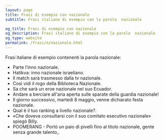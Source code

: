 ```yaml
---
layout: page
title: Frasi di esempio con nazionale 
subtitle: Frasi italiane di esempio con la parola  nazionale

og_title: Frasi di esempio con nazionale 
og_description: Frasi italiane di esempio con la parola  nazionale
og_type: website
permalink: /frasi/n/nazionale.html
---
```


Frasi italiane di esempio contenenti la parola nazionale:


- Parte l’inno nazionale.
- Hatikva: inno nazionale israeliano.
- Il match sarà trasmesso dalla tv nazionale.
- Così vidi il rogo della Biblioteca Nazionale.
- Sa che sarà un eroe nazionale nel suo Ecuador.
- Andare a berciare all'aria aperta sulle sparate della guardia nazionale!
- Il giorno successivo, martedì 8 maggio, venne dichiarato festa nazionale.
- Qual è il tuo ranking a livello nazionale?.
- «Che doveva consultarsi con il suo comitato esecutivo nazionale» spiegò Billy.
- POOMERANG - Portò un paio di pivelli fino al titolo nazionale, gente senza grande talento,.

